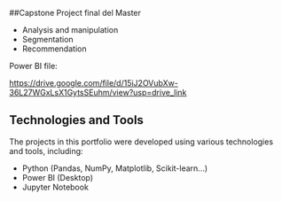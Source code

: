 ##Capstone Project final del Master

- Analysis and manipulation
- Segmentation
- Recommendation 


Power BI file:

https://drive.google.com/file/d/15iJ2OVubXw-36L27WGxLsX1GytsSEuhm/view?usp=drive_link


## Technologies and Tools

The projects in this portfolio were developed using various technologies and tools, including:

- Python (Pandas, NumPy, Matplotlib, Scikit-learn...)
- Power BI (Desktop)
- Jupyter Notebook
